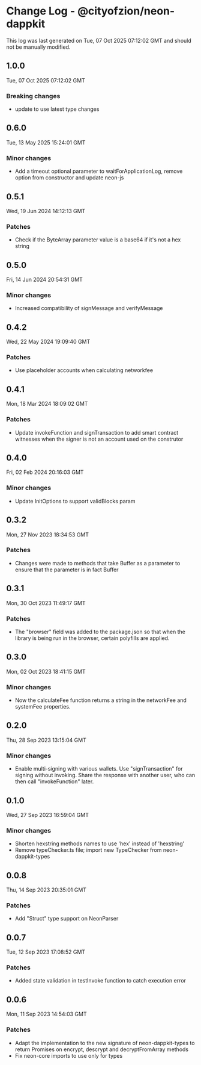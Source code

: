 # Change Log - @cityofzion/neon-dappkit

This log was last generated on Tue, 07 Oct 2025 07:12:02 GMT and should not be manually modified.

## 1.0.0
Tue, 07 Oct 2025 07:12:02 GMT

### Breaking changes

- update to use latest type changes

## 0.6.0
Tue, 13 May 2025 15:24:01 GMT

### Minor changes

- Add a timeout optional parameter to waitForApplicationLog, remove option from constructor and update neon-js

## 0.5.1
Wed, 19 Jun 2024 14:12:13 GMT

### Patches

- Check if the ByteArray parameter value is a base64 if it's not a hex string

## 0.5.0
Fri, 14 Jun 2024 20:54:31 GMT

### Minor changes

- Increased compatibility of signMessage and verifyMessage

## 0.4.2
Wed, 22 May 2024 19:09:40 GMT

### Patches

- Use placeholder accounts when calculating networkfee

## 0.4.1
Mon, 18 Mar 2024 18:09:02 GMT

### Patches

- Update invokeFunction and signTransaction to add smart contract witnesses when the signer is not an account used on the construtor

## 0.4.0
Fri, 02 Feb 2024 20:16:03 GMT

### Minor changes

- Update InitOptions to support validBlocks param

## 0.3.2
Mon, 27 Nov 2023 18:34:53 GMT

### Patches

- Changes were made to methods that take Buffer as a parameter to ensure that the parameter is in fact Buffer

## 0.3.1
Mon, 30 Oct 2023 11:49:17 GMT

### Patches

- The "browser" field was added to the package.json so that when the library is being run in the browser, certain polyfills are applied.

## 0.3.0
Mon, 02 Oct 2023 18:41:15 GMT

### Minor changes

- Now the calculateFee function returns a string in the networkFee and systemFee properties.

## 0.2.0
Thu, 28 Sep 2023 13:15:04 GMT

### Minor changes

- Enable multi-signing with various wallets. Use "signTransaction" for signing without invoking. Share the response with another user, who can then call "invokeFunction" later.

## 0.1.0
Wed, 27 Sep 2023 16:59:04 GMT

### Minor changes

- Shorten hexstring methods names to use 'hex' instead of 'hexstring'
- Remove typeChecker.ts file; import new TypeChecker from neon-dappkit-types

## 0.0.8
Thu, 14 Sep 2023 20:35:01 GMT

### Patches

- Add "Struct" type support on NeonParser

## 0.0.7
Tue, 12 Sep 2023 17:08:52 GMT

### Patches

- Added state validation in testInvoke function to catch execution error 

## 0.0.6
Mon, 11 Sep 2023 14:54:03 GMT

### Patches

- Adapt the implementation to the new signature of neon-dappkit-types to return Promises on encrypt, descrypt and decryptFromArray methods
- Fix neon-core imports to use only for types

